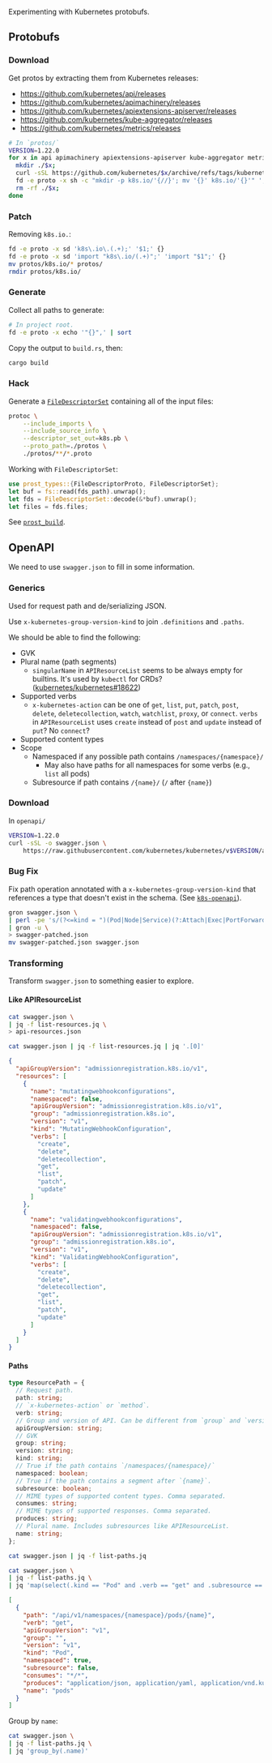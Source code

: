 Experimenting with Kubernetes protobufs.

## Protobufs

### Download

Get protos by extracting them from Kubernetes releases:

- https://github.com/kubernetes/api/releases
- https://github.com/kubernetes/apimachinery/releases
- https://github.com/kubernetes/apiextensions-apiserver/releases
- https://github.com/kubernetes/kube-aggregator/releases
- https://github.com/kubernetes/metrics/releases

```bash
# In `protos/`
VERSION=1.22.0
for x in api apimachinery apiextensions-apiserver kube-aggregator metrics; do
  mkdir ./$x;
  curl -sSL https://github.com/kubernetes/$x/archive/refs/tags/kubernetes-$VERSION.tar.gz | tar xzf - -C ./$x/ --strip-components=1;
  fd -e proto -x sh -c "mkdir -p k8s.io/'{//}'; mv '{}' k8s.io/'{}'" ';' . ./$x;
  rm -rf ./$x;
done
```

### Patch

Removing `k8s.io.`:

```bash
fd -e proto -x sd 'k8s\.io\.(.+);' '$1;' {}
fd -e proto -x sd 'import "k8s\.io/(.+)";' 'import "$1";' {}
mv protos/k8s.io/* protos/
rmdir protos/k8s.io/
```

### Generate

Collect all paths to generate:

```bash
# In project root.
fd -e proto -x echo '"{}",' | sort
```
Copy the output to `build.rs`, then:

```bash
cargo build
```

### Hack

Generate a [`FileDescriptorSet`] containing all of the input files:

```bash
protoc \
    --include_imports \
    --include_source_info \
    --descriptor_set_out=k8s.pb \
    --proto_path=./protos \
    ./protos/**/*.proto
```

Working with `FileDescriptorSet`:
```rust
use prost_types::{FileDescriptorProto, FileDescriptorSet};
let buf = fs::read(fds_path).unwrap();
let fds = FileDescriptorSet::decode(&*buf).unwrap();
let files = fds.files;
```

See [`prost_build`](https://github.com/tokio-rs/prost/blob/32bc87cd0b7301f6af1a338e9afd7717d0f42ca9/prost-build/src/lib.rs#L765-L825).

[`FileDescriptorSet`]: https://github.com/tokio-rs/prost/blob/32bc87cd0b7301f6af1a338e9afd7717d0f42ca9/prost-types/src/protobuf.rs#L1-L7


## OpenAPI

We need to use `swagger.json` to fill in some information.

### Generics

Used for request path and de/serializing JSON.

Use `x-kubernetes-group-version-kind` to join `.definitions` and `.paths`.

We should be able to find the following:

- GVK
- Plural name (path segments)
  - `singularName` in `APIResourceList` seems to be always empty for builtins. It's used by `kubectl` for CRDs? ([kubernetes/kubernetes#18622](https://github.com/kubernetes/kubernetes/issues/18622#issuecomment-434481731))
- Supported verbs
  - `x-kubernetes-action` can be one of `get`, `list`, `put`, `patch`, `post`, `delete`, `deletecollection`, `watch`, `watchlist`, `proxy`, or `connect`. `verbs` in `APIResourceList` uses `create` instead of `post` and `update` instead of `put`? No `connect`?
- Supported content types
- Scope
  - Namespaced if any possible path contains `/namespaces/{namespace}/`
    - May also have paths for all namespaces for some verbs (e.g., `list` all pods)
  - Subresource if path contains `/{name}/` (`/` after `{name}`)

### Download

In `openapi/`

```bash
VERSION=1.22.0
curl -sSL -o swagger.json \
    https://raw.githubusercontent.com/kubernetes/kubernetes/v$VERSION/api/openapi-spec/swagger.json
```

### Bug Fix

Fix path operation annotated with a `x-kubernetes-group-version-kind` that references a type that doesn't exist in the schema. (See [`k8s-openapi`](https://github.com/Arnavion/k8s-openapi/blob/445e89ec444ebb1c68e61361e64eec4c4a3f4785/k8s-openapi-codegen/src/fixups/upstream_bugs.rs#L9)).

```bash
gron swagger.json \
| perl -pe 's/(?<=kind = ")(Pod|Node|Service)(?:Attach|Exec|PortForward|Proxy)Options(?=")/$1/' \
| gron -u \
> swagger-patched.json 
mv swagger-patched.json swagger.json
```

### Transforming

Transform `swagger.json` to something easier to explore.

#### Like APIResourceList

```bash
cat swagger.json \
| jq -f list-resources.jq \
> api-resources.json
```

```bash
cat swagger.json | jq -f list-resources.jq | jq '.[0]'
```

```json
{
  "apiGroupVersion": "admissionregistration.k8s.io/v1",
  "resources": [
    {
      "name": "mutatingwebhookconfigurations",
      "namespaced": false,
      "apiGroupVersion": "admissionregistration.k8s.io/v1",
      "group": "admissionregistration.k8s.io",
      "version": "v1",
      "kind": "MutatingWebhookConfiguration",
      "verbs": [
        "create",
        "delete",
        "deletecollection",
        "get",
        "list",
        "patch",
        "update"
      ]
    },
    {
      "name": "validatingwebhookconfigurations",
      "namespaced": false,
      "apiGroupVersion": "admissionregistration.k8s.io/v1",
      "group": "admissionregistration.k8s.io",
      "version": "v1",
      "kind": "ValidatingWebhookConfiguration",
      "verbs": [
        "create",
        "delete",
        "deletecollection",
        "get",
        "list",
        "patch",
        "update"
      ]
    }
  ]
}
```

#### Paths

```typescript
type ResourcePath = {
  // Request path.
  path: string;
  // `x-kubernetes-action` or `method`.
  verb: string;
  // Group and version of API. Can be different from `group` and `version` for subresources.
  apiGroupVersion: string;
  // GVK
  group: string;
  version: string;
  kind: string;
  // True if the path contains `/namespaces/{namespace}/`
  namespaced: boolean;
  // True if the path contains a segment after `{name}`.
  subresource: boolean;
  // MIME types of supported content types. Comma separated.
  consumes: string;
  // MIME types of supported responses. Comma separated.
  produces: string;
  // Plural name. Includes subresources like APIResourceList.
  name: string;
};
```

```bash
cat swagger.json | jq -f list-paths.jq
```

```bash
cat swagger.json \
| jq -f list-paths.jq \
| jq 'map(select(.kind == "Pod" and .verb == "get" and .subresource == false))'
```

```json
[
  {
    "path": "/api/v1/namespaces/{namespace}/pods/{name}",
    "verb": "get",
    "apiGroupVersion": "v1",
    "group": "",
    "version": "v1",
    "kind": "Pod",
    "namespaced": true,
    "subresource": false,
    "consumes": "*/*",
    "produces": "application/json, application/yaml, application/vnd.kubernetes.protobuf",
    "name": "pods"
  }
]
```

Group by `name`:

```bash
cat swagger.json \
| jq -f list-paths.jq \
| jq 'group_by(.name)'
```
